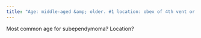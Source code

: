 ```yaml
---
title: "Age: middle-aged &amp; older. #1 location: obex of 4th vent or foramen of monro. does not enhance, low grade."
---
```

Most common age for subependymoma? Location?

